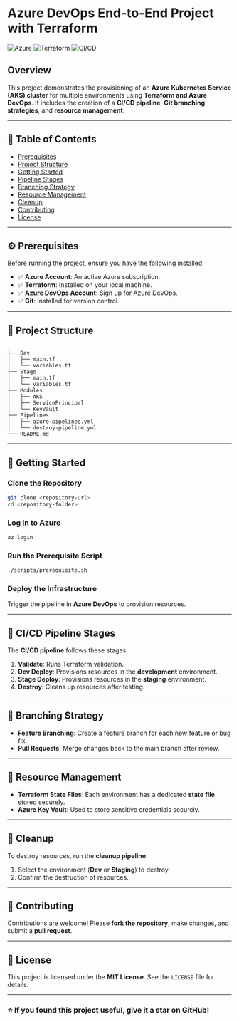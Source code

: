 # Azure DevOps End-to-End Project with Terraform 

![Azure](https://img.shields.io/badge/Azure-DevOps-blue.svg) ![Terraform](https://img.shields.io/badge/Terraform-IaC-purple.svg) ![CI/CD](https://img.shields.io/badge/CI%2FCD-Pipeline-green.svg)

## Overview
This project demonstrates the provisioning of an **Azure Kubernetes Service (AKS) cluster** for multiple environments using **Terraform and Azure DevOps**. It includes the creation of a **CI/CD pipeline**, **Git branching strategies**, and **resource management**.

---
## 📌 Table of Contents
- [Prerequisites](#prerequisites)
- [Project Structure](#project-structure)
- [Getting Started](#getting-started)
- [Pipeline Stages](#pipeline-stages)
- [Branching Strategy](#branching-strategy)
- [Resource Management](#resource-management)
- [Cleanup](#cleanup)
- [Contributing](#contributing)
- [License](#license)

---
## ⚙️ Prerequisites
Before running the project, ensure you have the following installed:
- ✅ **Azure Account**: An active Azure subscription.
- ✅ **Terraform**: Installed on your local machine.
- ✅ **Azure DevOps Account**: Sign up for Azure DevOps.
- ✅ **Git**: Installed for version control.

---
## 📁 Project Structure
```plaintext
.
├── Dev
│   ├── main.tf
│   └── variables.tf
├── Stage
│   ├── main.tf
│   └── variables.tf
├── Modules
│   ├── AKS
│   ├── ServicePrincipal
│   └── KeyVault
├── Pipelines
│   ├── azure-pipelines.yml
│   └── destroy-pipeline.yml
└── README.md
```

---
## 🚀 Getting Started
### Clone the Repository
```bash
git clone <repository-url>
cd <repository-folder>
```
### Log in to Azure
```bash
az login
```
### Run the Prerequisite Script
```bash
./scripts/prerequisite.sh
```
### Deploy the Infrastructure
Trigger the pipeline in **Azure DevOps** to provision resources.

---
## 🔄 CI/CD Pipeline Stages
The **CI/CD pipeline** follows these stages:
1. **Validate**: Runs Terraform validation.
2. **Dev Deploy**: Provisions resources in the **development** environment.
3. **Stage Deploy**: Provisions resources in the **staging** environment.
4. **Destroy**: Cleans up resources after testing.

---
## 🔀 Branching Strategy
- **Feature Branching**: Create a feature branch for each new feature or bug fix.
- **Pull Requests**: Merge changes back to the main branch after review.

---
## 🔐 Resource Management
- **Terraform State Files**: Each environment has a dedicated **state file** stored securely.
- **Azure Key Vault**: Used to store sensitive credentials securely.

---
## 🧹 Cleanup
To destroy resources, run the **cleanup pipeline**:
1. Select the environment (**Dev** or **Staging**) to destroy.
2. Confirm the destruction of resources.

---
## 🤝 Contributing
Contributions are welcome! Please **fork the repository**, make changes, and submit a **pull request**.

---
## 📜 License
This project is licensed under the **MIT License**. See the `LICENSE` file for details.

---
### ⭐ If you found this project useful, give it a star on GitHub!
